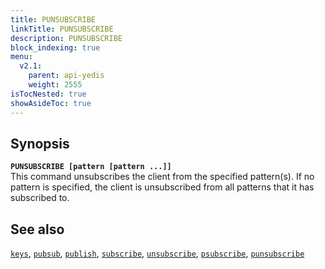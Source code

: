 ```yaml
---
title: PUNSUBSCRIBE
linkTitle: PUNSUBSCRIBE
description: PUNSUBSCRIBE
block_indexing: true
menu:
  v2.1:
    parent: api-yedis
    weight: 2555
isTocNested: true
showAsideToc: true
---
```


## Synopsis

<b>`PUNSUBSCRIBE [pattern [pattern ...]]`</b><br>
This command unsubscribes the client from the specified pattern(s). If no pattern is specified, the client is unsubscribed from all patterns that it has subscribed to.

## See also

[`keys`](../keys/), 
[`pubsub`](../pubsub/), 
[`publish`](../publish/), 
[`subscribe`](../subscribe/), 
[`unsubscribe`](../unsubscribe/), 
[`psubscribe`](../psubscribe/), 
[`punsubscribe`](../punsubscribe/)
